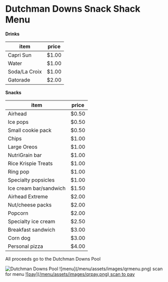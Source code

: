 # Dutchman Downs Snack Shack Menu

**Drinks**

| item                      | price |
|---------------------------|-------|
| Capri Sun                 | $1.00 |
| Water	                    | $1.00 |
| Soda/La Croix             | $1.00 |
| Gatorade                  | $2.00 |

**Snacks**

| item                      | price |
|---------------------------|-------|
| Airhead                   | $0.50 |
| Ice pops                  | $0.50 |
| Small cookie pack         | $0.50 |
| Chips                     | $1.00 |
| Large Oreos               | $1.00 |
| NutriGrain bar            | $1.00 |
| Rice Krispie Treats       | $1.00 |
| Ring pop                  | $1.00 |
| Specialty popsicles       | $1.00 |
| Ice cream bar/sandwich    | $1.50 |
| Airhead Extreme           | $2.00 |
| Nut/cheese packs          | $2.00 |
| Popcorn                   | $2.00 |
| Specialty ice cream       | $2.50 |
| Breakfast sandwich        | $3.00 |
| Corn dog                  | $3.00 |
| Personal pizza            | $4.00 |

All proceeds go to the Dutchman Downs Pool

<img class="logo" src="/menu/assets/images/dolphin_noyear.png" alt="Dutchman Downs Pool">

<span class="qrcontainer">
    <span class="qrcode qrmenu">
        ![menu](/menu/assets/images/qrmenu.png)
        <span class="qrlabel">scan for menu</span>
    </span>
    <a rel="noreferrer" href="https://venmo.com/u/ddsnackshack">
        <span class="qrcode qrpay">
            ![pay](/menu/assets/images/qrpay.png)
            <span class="qrlabel">scan to pay</span>
        </span>
    </a>
</span>

